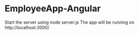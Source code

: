 # EmployeeApp-Angular
Start the server using node server.js
The app will be running on http://localhost:3000/
